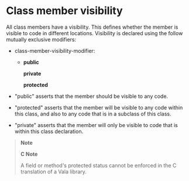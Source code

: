 <div id="class-member-visibility" class="section level1">

Class member visibility
=======================

All class members have a visibility. This defines whether the member is
visible to code in different locations. Visibility is declared using the
follow mutually exclusive modifiers:

-   class-member-visibility-modifier:

    -   **public**

        **private**

        **protected**

-   "public" asserts that the member should be visible to any code.

-   "protected" asserts that the member will be visible to any code
    within this class, and also to any code that is in a subclass of
    this class.

-   "private" asserts that the member will only be visible to code that
    is within this class declaration.

> **Note**
>
> **C Note**
>
> A field or method's protected status cannot be enforced in the C
> translation of a Vala library.

</div>
